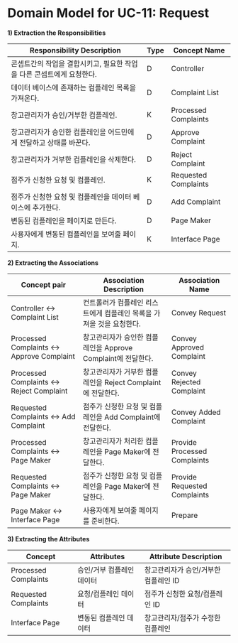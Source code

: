 # Domain Model for UC-11: Request

**1) Extraction the Responsibilities**

| Responsibility Description                                   | Type | Concept Name |
| ------------------------------------------------------------ | ---- | ------------ |
| 콘셉트간의 작업을 결합시키고, 필요한 작업을 다른 콘셉트에게 요청한다. | D | Controller   |
| 데이터 베이스에 존재하는 컴플레인 목록을 가져온다. | D | Complaint List |
| 창고관리자가 승인/거부한 컴플레인. | K | Processed Complaints |
| 창고관리자가 승인한 컴플레인을 어드민에게 전달하고 상태를 바꾼다. | D | Approve Complaint |
| 창고관리자가 거부한 컴플레인을 삭제한다. | D | Reject Complaint |
| 점주가 신청한 요청 및 컴플레인. | K | Requested Complaints |
| 점주가 신청한 요청 및 컴플레인을 데이터 베이스에 추가한다. | D | Add Complaint |
| 변동된 컴플레인을 페이지로 만든다. | D | Page Maker |
| 사용자에게 변동된 컴플레인을 보여줄 페이지. | K | Interface Page |

**2) Extracting the Associations**

| Concept pair | Association Description | Association Name |
| --------- | ----------------------- | ---------------- |
| Controller <-> Complaint List | 컨트롤러가 컴플레인 리스트에게 컴플레인 목록을 가져올 것을 요청한다. | Convey Request |
| Processed Complaints <-> Approve Complaint | 창고관리자가 승인한 컴플레인을 Approve Complaint에 전달한다. | Convey Approved Complaint |
| Processed Complaints <-> Reject Complaint | 창고관리자가 거부한 컴플레인을 Reject Complaint에 전달한다. | Convey Rejected Complaint |
| Requested Complaints <-> Add Complaint | 점주가 신청한 요청 및 컴플레인을 Add Complaint에 전달한다. | Convey Added Complaint |
| Processed Complaints <-> Page Maker | 창고관리자가 처리한 컴플레인을 Page Maker에 전달한다. | Provide Processed Complaints |
| Requested Complaints <-> Page Maker | 점주가 신청한 요청 및 컴플레인을 Page Maker에 전달한다. | Provide Requested Complaints |
| Page Maker <-> Interface Page | 사용자에게 보여줄 페이지를 준비한다. | Prepare |

**3) Extracting the Attributes**

| Concept | Attributes | Attribute Description |
| ------- | ---------- | --------------------- |
| Processed Complaints | 승인/거부 컴플레인 데이터 | 창고관리자가 승언/거부한 컴플레인 ID |
| Requested Complaints | 요청/컴플레인 데이터 | 점주가 신청한 요청/컴플레인 ID |
| Interface Page | 변동된 컴플레인 데이터 | 창고관리자/점주가 수정한 컴플레인 |
